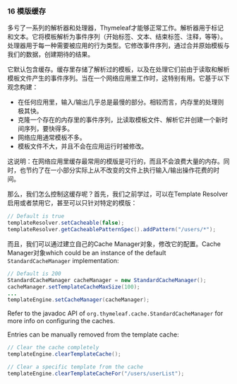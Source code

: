 ### 16 模版缓存

多亏了一系列的解析器和处理器，Thymeleaf才能够正常工作。解析器用于标记和文本。它将模板解析为事件序列（开始标签、文本、结束标签、注释，等等）。处理器用于每一种需要被应用的行为类型。它修改事件序列，通过合并原始模板与我们的数据，创建期待的结果。

它默认包含缓存。缓存里存储了解析过的模板，以及在处理它们前由于读取和解析模板文件产生的事件序列。当在一个网络应用里工作时，这特别有用。它基于以下观念构建：

- 在任何应用里，输入/输出几乎总是最慢的部分。相较而言，内存里的处理则极其快。
- 克隆一个存在的内存里的事件序列，比读取模板文件、解析它并创建一个新时间序列，要快得多。
- 网络应用通常模板不多。
- 模板文件不大，并且不会在应用运行时被修改。

这说明：在网络应用里缓存最常用的模版是可行的，而且不会浪费大量的内存。同时，也节约了在一小部分实际上从不改变的文件上执行输入/输出操作花费的时间。

那么，我们怎么控制这缓存呢？首先，我们之前学过，可以在Template Resolver启用或者禁用它，甚至可以只针对特定的模版：
```java
// Default is true
templateResolver.setCacheable(false);
templateResolver.getCacheablePatternSpec().addPattern("/users/*");
```
而且，我们可以通过建立自己的Cache Manager对象，修改它的配置。Cache Manager对象which could be an instance of the default `StandardCacheManager` implementation:
```java
// Default is 200
StandardCacheManager cacheManager = new StandardCacheManager();
cacheManager.setTemplateCacheMaxSize(100);
...
templateEngine.setCacheManager(cacheManager);
```
Refer to the javadoc API of `org.thymeleaf.cache.StandardCacheManager` for more info on configuring the caches.

Entries can be manually removed from the template cache:
```java
// Clear the cache completely
templateEngine.clearTemplateCache();

// Clear a specific template from the cache
templateEngine.clearTemplateCacheFor("/users/userList");
```
